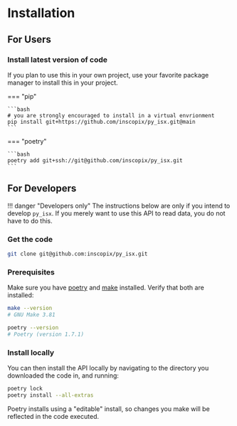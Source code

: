 
# Installation

## For Users

### Install latest version of code 

If you plan to use this in your own project, use your 
favorite package manager to install this in your project.



=== "pip"

    ```bash
    # you are strongly encouraged to install in a virtual envrionment
    pip install git+https://github.com/inscopix/py_isx.git@main
    ```

=== "poetry"


    ```bash
    poetry add git+ssh://git@github.com/inscopix/py_isx.git
    ```



## For Developers

!!! danger "Developers only"
    The instructions below are only if you intend to develop `py_isx`. If you merely want to use this API to read data, you do not have to do this.

### Get the code

```bash
git clone git@github.com:inscopix/py_isx.git
```

### Prerequisites 

Make sure you have [poetry](https://python-poetry.org/) and
[make](https://www.gnu.org/software/make//) installed. 
Verify that both are installed:

```bash
make --version
# GNU Make 3.81

poetry --version
# Poetry (version 1.7.1)
```

### Install locally

You can then install the API locally by navigating to the directory you downloaded the code in, and running:

```bash
poetry lock
poetry install --all-extras
```

Poetry installs using a "editable" install, so changes you make will be reflected in the code executed. 



